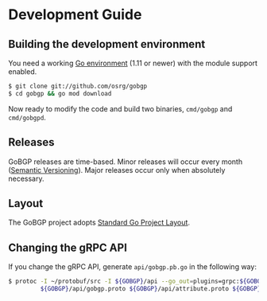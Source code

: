 # Development Guide

## Building the development environment

You need a working [Go environment](https://golang.org/doc/install) (1.11 or newer) with the module support enabled.

```bash
$ git clone git://github.com/osrg/gobgp
$ cd gobgp && go mod download
```

Now ready to modify the code and build two binaries, `cmd/gobgp` and `cmd/gobgpd`.

## Releases

GoBGP releases are time-based. Minor releases will occur every month ([Semantic Versioning](https://semver.org/)). Major releases occur only when absolutely necessary.

## Layout

The GoBGP project adopts [Standard Go Project Layout](https://github.com/golang-standards/project-layout).

## Changing the gRPC API

If you change the gRPC API, generate `api/gobgp.pb.go` in the following way:

```bash
$ protoc -I ~/protobuf/src -I ${GOBGP}/api --go_out=plugins=grpc:${GOBGP}/api \
         ${GOBGP}/api/gobgp.proto ${GOBGP}/api/attribute.proto ${GOBGP}/api/capability.proto
```
